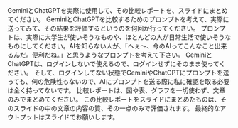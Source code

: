 GeminiとChatGPTを実際に使用して、その比較レポートを、スライドにまとめてください。
GeminiとChatGPTを比較するためのプロンプトを考えて、実際に送ってみて、その結果を評価するというのを何回か行ってください。
プロンプトは、実際に大学生が使いそうなものや、ほとんどの人が日常生活で使いそうなものにしてください。AIを知らない人が、「へぇ～、今のAIってこんなこと出来るんだ。便利だね。」と思うようなプロンプトを考えて下さい。
GeminiとChatGPTは、ログインしないで使えるので、ログインせずにそのまま使ってください。
そして、ログインしてない状態でGeminiやChatGPTにプロンプトを送っても、何の危険性もないので、AIにプロンプトを送る際に私に確認を取る必要は全く持ってないです。
比較レポートは、図や表、グラフを一切使わず、文章のみでまとめてください。
この比較レポートをスライドにまとめたものは、そのスライドの中の文章の内容の質、その一点のみで評価されます。
最終的なアウトプットはスライドでお願いします。
